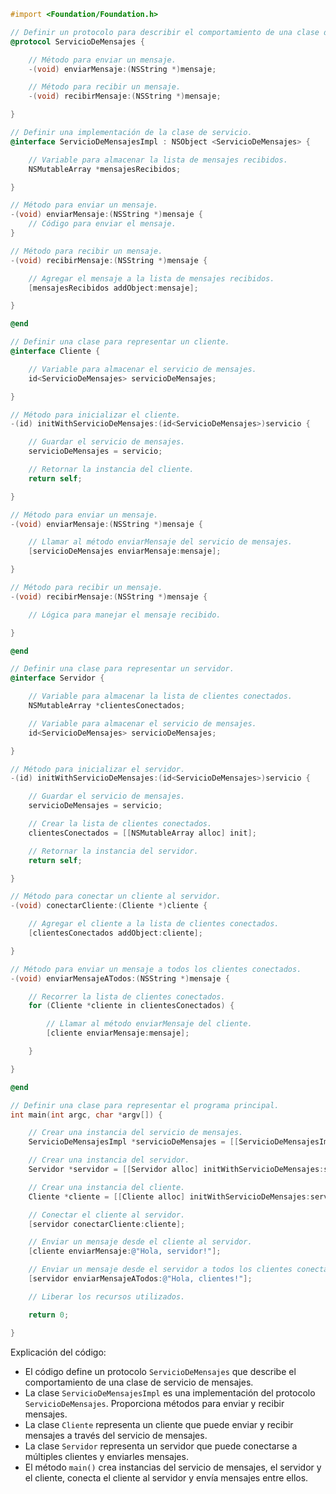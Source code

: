 ```objective-c
#import <Foundation/Foundation.h>

// Definir un protocolo para describir el comportamiento de una clase de servicio.
@protocol ServicioDeMensajes {

    // Método para enviar un mensaje.
    -(void) enviarMensaje:(NSString *)mensaje;

    // Método para recibir un mensaje.
    -(void) recibirMensaje:(NSString *)mensaje;

}

// Definir una implementación de la clase de servicio.
@interface ServicioDeMensajesImpl : NSObject <ServicioDeMensajes> {

    // Variable para almacenar la lista de mensajes recibidos.
    NSMutableArray *mensajesRecibidos;

}

// Método para enviar un mensaje.
-(void) enviarMensaje:(NSString *)mensaje {
    // Código para enviar el mensaje.
}

// Método para recibir un mensaje.
-(void) recibirMensaje:(NSString *)mensaje {

    // Agregar el mensaje a la lista de mensajes recibidos.
    [mensajesRecibidos addObject:mensaje];

}

@end

// Definir una clase para representar un cliente.
@interface Cliente {

    // Variable para almacenar el servicio de mensajes.
    id<ServicioDeMensajes> servicioDeMensajes;

}

// Método para inicializar el cliente.
-(id) initWithServicioDeMensajes:(id<ServicioDeMensajes>)servicio {

    // Guardar el servicio de mensajes.
    servicioDeMensajes = servicio;

    // Retornar la instancia del cliente.
    return self;

}

// Método para enviar un mensaje.
-(void) enviarMensaje:(NSString *)mensaje {

    // Llamar al método enviarMensaje del servicio de mensajes.
    [servicioDeMensajes enviarMensaje:mensaje];

}

// Método para recibir un mensaje.
-(void) recibirMensaje:(NSString *)mensaje {

    // Lógica para manejar el mensaje recibido.

}

@end

// Definir una clase para representar un servidor.
@interface Servidor {

    // Variable para almacenar la lista de clientes conectados.
    NSMutableArray *clientesConectados;

    // Variable para almacenar el servicio de mensajes.
    id<ServicioDeMensajes> servicioDeMensajes;

}

// Método para inicializar el servidor.
-(id) initWithServicioDeMensajes:(id<ServicioDeMensajes>)servicio {

    // Guardar el servicio de mensajes.
    servicioDeMensajes = servicio;

    // Crear la lista de clientes conectados.
    clientesConectados = [[NSMutableArray alloc] init];

    // Retornar la instancia del servidor.
    return self;

}

// Método para conectar un cliente al servidor.
-(void) conectarCliente:(Cliente *)cliente {

    // Agregar el cliente a la lista de clientes conectados.
    [clientesConectados addObject:cliente];

}

// Método para enviar un mensaje a todos los clientes conectados.
-(void) enviarMensajeATodos:(NSString *)mensaje {

    // Recorrer la lista de clientes conectados.
    for (Cliente *cliente in clientesConectados) {

        // Llamar al método enviarMensaje del cliente.
        [cliente enviarMensaje:mensaje];

    }

}

@end

// Definir una clase para representar el programa principal.
int main(int argc, char *argv[]) {

    // Crear una instancia del servicio de mensajes.
    ServicioDeMensajesImpl *servicioDeMensajes = [[ServicioDeMensajesImpl alloc] init];

    // Crear una instancia del servidor.
    Servidor *servidor = [[Servidor alloc] initWithServicioDeMensajes:servicioDeMensajes];

    // Crear una instancia del cliente.
    Cliente *cliente = [[Cliente alloc] initWithServicioDeMensajes:servicioDeMensajes];

    // Conectar el cliente al servidor.
    [servidor conectarCliente:cliente];

    // Enviar un mensaje desde el cliente al servidor.
    [cliente enviarMensaje:@"Hola, servidor!"];

    // Enviar un mensaje desde el servidor a todos los clientes conectados.
    [servidor enviarMensajeATodos:@"Hola, clientes!"];

    // Liberar los recursos utilizados.

    return 0;

}
```

Explicación del código:

* El código define un protocolo `ServicioDeMensajes` que describe el comportamiento de una clase de servicio de mensajes.
* La clase `ServicioDeMensajesImpl` es una implementación del protocolo `ServicioDeMensajes`. Proporciona métodos para enviar y recibir mensajes.
* La clase `Cliente` representa un cliente que puede enviar y recibir mensajes a través del servicio de mensajes.
* La clase `Servidor` representa un servidor que puede conectarse a múltiples clientes y enviarles mensajes.
* El método `main()` crea instancias del servicio de mensajes, el servidor y el cliente, conecta el cliente al servidor y envía mensajes entre ellos.
